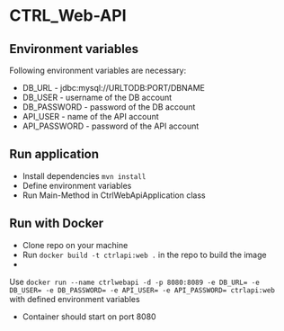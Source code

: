 # CTRL_Web-API

## Environment variables

Following environment variables are necessary:

- DB_URL - jdbc:mysql://URLTODB:PORT/DBNAME
- DB_USER - username of the DB account
- DB_PASSWORD - password of the DB account
- API_USER - name of the API account
- API_PASSWORD - password of the API account

## Run application

- Install dependencies ``mvn install``
- Define environment variables
- Run Main-Method in CtrlWebApiApplication class

## Run with Docker

- Clone repo on your machine
- Run ``docker build -t ctrlapi:web .`` in the repo to build the image
-
Use ``docker run --name ctrlwebapi -d -p 8080:8089 -e DB_URL= -e DB_USER= -e DB_PASSWORD= -e API_USER= -e API_PASSWORD= ctrlapi:web``
with defined environment variables
- Container should start on port 8080
